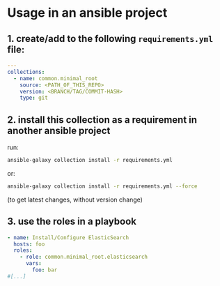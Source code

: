 # Usage in an ansible project

## 1. create/add to the following `requirements.yml` file:
```yml
---
collections:
  - name: common.minimal_root
    source: <PATH_OF_THIS_REPO>
    version: <BRANCH/TAG/COMMIT-HASH>
    type: git
```

## 2. install this collection as a requirement in another ansible project
run:

```bash
ansible-galaxy collection install -r requirements.yml
```

or:

```bash
ansible-galaxy collection install -r requirements.yml --force
```
(to get latest changes, without version change)

## 3. use the roles in a playbook
```yml
- name: Install/Configure ElasticSearch
  hosts: foo
  roles:
    - role: common.minimal_root.elasticsearch
      vars: 
        foo: bar
#[...]
```
